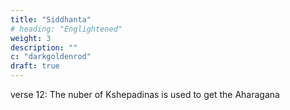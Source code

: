 ```yaml
---
title: "Siddhanta"
# heading: "Englightened"
weight: 3
description: ""
c: "darkgoldenrod"
draft: true
---
```





verse 12: The nuber of Kshepadinas is used to get the Aharagana